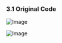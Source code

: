 ### 3.1 Original Code
![Image](https://github.com/user-attachments/assets/27d182f7-c988-4e61-b907-bd7e338ae40a)

![Image](https://github.com/user-attachments/assets/32bf7790-a5cf-47cd-a885-3f0359d842c2)